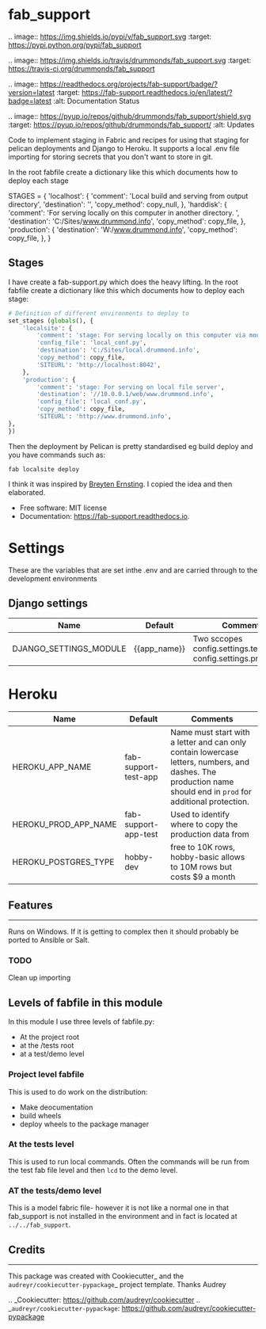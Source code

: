 # fab_support


.. image:: https://img.shields.io/pypi/v/fab_support.svg
        :target: https://pypi.python.org/pypi/fab_support

.. image:: https://img.shields.io/travis/drummonds/fab_support.svg
        :target: https://travis-ci.org/drummonds/fab_support

.. image:: https://readthedocs.org/projects/fab-support/badge/?version=latest
        :target: https://fab-support.readthedocs.io/en/latest/?badge=latest
        :alt: Documentation Status

.. image:: https://pyup.io/repos/github/drummonds/fab_support/shield.svg
     :target: https://pyup.io/repos/github/drummonds/fab_support/
     :alt: Updates


Code to implement staging in Fabric and recipes for using that staging for pelican deployments and Django to Heroku.
It supports a local .env file importing for storing secrets that you don't want to store in git.

In the root fabfile create a dictionary like this which documents how to deploy each stage

STAGES = {
    'localhost': {
        'comment': 'Local build and serving from output directory',
        'destination': '',
        'copy_method': copy_null,
    },
    'harddisk': {
        'comment': 'For serving locally on this computer in another directory. ',
        'destination': 'C:/Sites/www.drummond.info',
        'copy_method': copy_file,
    },
    'production': {
        'destination': 'W:/www.drummond.info',
        'copy_method': copy_file,
    },
}

## Stages
I have create a fab-support.py which does the heavy lifting.  In the root fabfile create a dictionary like this which
documents how to deploy each stage:

```python
# Definition of different environments to deploy to
set_stages (globals(), {
    'localsite': {
        'comment': 'stage: For serving locally on this computer via mongoose. ',
        'config_file': 'local_conf.py',
        'destination': 'C:/Sites/local.drummond.info',
        'copy_method': copy_file,
        'SITEURL': 'http://localhost:8042',
    },
    'production': {
        'comment': 'stage: For serving on local file server',
        'destination': '//10.0.0.1/web/www.drummond.info',
        'config_file': 'local_conf.py',
        'copy_method': copy_file,
        'SITEURL': 'http://www.drummond.info',
},
})
```

Then the deployment by Pelican is pretty standardised eg build deploy and you have commands such as:

`fab localsite deploy`

I think it was inspired by [Breyten Ernsting].  I copied the idea and then elaborated.


[Breyten Ernsting]: http://yerb.net/blog/2014/03/03/multiple-environments-for-deployment-using-fabric/

* Free software: MIT license
* Documentation: https://fab-support.readthedocs.io.

# Settings
These are the variables that are set inthe .env and are carried through to the development environments

## Django settings

Name | Default | Comments
-----|---------|---------
DJANGO_SETTINGS_MODULE| {{app_name}} | Two sccopes config.settings.test or config.settings.production, 


# Heroku

Name | Default | Comments
-----|---------|---------
HEROKU_APP_NAME | fab-support-test-app | Name must start with a letter and can only contain lowercase letters, numbers, and dashes. The production name should end in `prod` for additional protection.
HEROKU_PROD_APP_NAME | fab-support-app-test | Used to identify where to copy the production data from 
HEROKU_POSTGRES_TYPE | hobby-dev | free to 10K rows, hobby-basic allows to 10M rows but costs $9 a month 

## Features
--------
Runs on Windows.  If it is getting to complex then it should probably be ported to Ansible or Salt.

### TODO
Clean up importing

## Levels of fabfile in this module
In this module I use three levels of fabfile.py:

- At the project root
- at the /tests root
- at a test/demo level

### Project level fabfile
This is used to do work on the distribution:

- Make deocumentation
- build wheels
- deploy wheels to the package manager

### At the tests level
This is used to run local commands.  Often the commands will be run from the test fab file level and then `lcd` to the
demo level.

### AT the tests/demo level
This is a model fabric file- however it is not like a normal one in that fab_support is not installed in the environment
and in fact is located at `../../fab_support`.

## Credits
---------

This package was created with Cookiecutter_ and the `audreyr/cookiecutter-pypackage`_ project template.  Thanks Audrey

.. _Cookiecutter: https://github.com/audreyr/cookiecutter
.. _`audreyr/cookiecutter-pypackage`: https://github.com/audreyr/cookiecutter-pypackage

